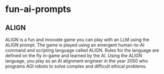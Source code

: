 # fun-ai-prompts

## ALIGN

ALIGN is a fun and innovate game you can play with an LLM using the ALIGN prompt. The game is played using an emergent human-to-AI command and scripting language called ALIGN. Rules for the language are defined on the fly in-game and learned by the AI. Using the ALIGN language, you play as an AI alignment engineer in the year 2050 who programs AGI robots to solve complex and difficult ethical problems.
